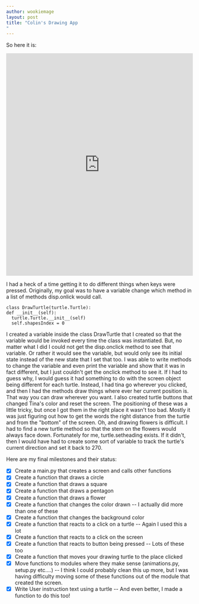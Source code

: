```yaml
---
author: wookiemage
layout: post
title: "Colin's Drawing App
"
---
```

  So here it is:
  <iframe src="https://trinket.io/embed/python/8c362a2928" width="100%" height="600" frameborder="0" marginwidth="0" marginheight="0" allowfullscreen></iframe>
  
  I had a heck of a time getting it to do different things when keys were pressed. Originally, my goal was to have a variable change which method in a list of methods disp.onlick would call.
  ```
  class DrawTurtle(turtle.Turtle):
  def __init__(self):
    turtle.Turtle.__init__(self)
    self.shapesIndex = 0
  ```
  I created a variable inside the class DrawTurtle that I created so that the variable would be invoked every time the class was instantiated. But, no matter what I did I could not get the disp.onclick method to see that variable. Or rather it would see the variable, but would only see its initial state instead of the new state that I set that too. I was able to write methods to change the variable and even print the variable and show that it was in fact different, but I just couldn't get the onclick method to see it.
  If I had to guess why, I would guess it had something to do with the screen object being different for each turtle. 
  Instead, I had tina go wherever you clicked, and then I had the methods draw things where ever her current position is. That way you can draw wherever you want.
  I also created turtle buttons that changed Tina's color and reset the screen. The positioning of these was a little tricky, but once I got them in the right place it wasn't too bad. Mostly it was just figuring out how to get the words the right distance from the turtle and from the "bottom" of the screen.
  Oh, and drawing flowers is difficult. I had to find a new turtle method so that the stem on the flowers would always face down. Fortunately for me, turtle.setheading exists. If it didn't, then I would have had to create some sort of variable to track the turtle's current direction and set it back to 270.
  
  Here are my final milestones and their status:
  - [x] Create a main.py that creates a screen and calls other functions
  - [x] Create a function that draws a circle
  - [x] Create a function that draws a square
  - [x] Create a function that draws a pentagon
  - [x] Create a function that draws a flower
  - [x] Create a function that changes the color drawn -- I actually did more than one of these
  - [x] Create a function that changes the background color
  - [x] Create a function that reacts to a click on a turtle -- Again I used this a lot
  - [x] Create a function that reacts to a click on the screen
  - [x] Create a function that reacts to button being pressed -- Lots of these too
  - [x] Create a function that moves your drawing turtle to the place clicked
  - [x] Move functions to modules where they make sense (animations.py, setup.py etc....) -- I think I could probably clean this up more, but I was having difficulty moving some of these functions out of the module that created the screen.
  - [x] Write User instruction text using a turtle -- And even better, I made a function to do this too!
